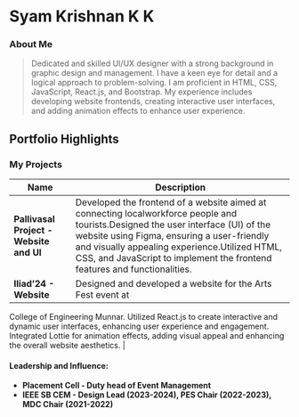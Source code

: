 # Syam Krishnan K K

### About Me

>Dedicated and skilled UI/UX designer with a strong background in graphic design and management. I have a keen eye for detail and a logical approach to problem-solving. I am proficient in HTML, CSS, JavaScript, React.js, and Bootstrap. My experience includes developing website frontends, creating interactive user interfaces, and adding animation effects to enhance user experience.


## Portfolio Highlights

### My Projects

| Name                | Description                                                               |
|---------------------|---------------------------------------------------------------------------|
| **Pallivasal Project - Website and UI**  | Developed the frontend of a website aimed at connecting localworkforce people and tourists.Designed the user interface (UI) of the website using Figma, ensuring a user-friendly and visually appealing experience.Utilized HTML, CSS, and JavaScript to implement the frontend features and functionalities.                                              | 
| **Iliad’24 - Website**  |  Designed and developed a website for the Arts Fest event at
 College of Engineering Munnar.
 Utilized React.js to create interactive and dynamic user
 interfaces, enhancing user experience and engagement.
 Integrated Lottie for animation effects, adding visual appeal and
 enhancing the overall website aesthetics.                          |


#### Leadership and Influence:

- **Placement Cell - Duty head of Event Management**
- **IEEE SB CEM - Design Lead (2023-2024), PES Chair (2022-2023), MDC Chair (2021-2022)**


